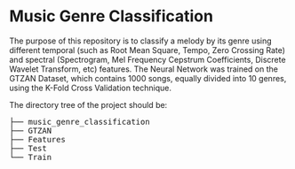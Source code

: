 # Music Genre Classification

The purpose of this repository is to classify a melody by its genre using different temporal (such as Root Mean Square, Tempo, Zero Crossing Rate) and spectral (Spectrogram, Mel Frequency Cepstrum Coefficients, Discrete Wavelet Transform, etc) features. The Neural Network was trained on the GTZAN Dataset, which contains 1000 songs, equally divided into 10 genres, using the K-Fold Cross Validation technique.

The directory tree of the project should be:
<pre>
├── music_genre_classification
├── GTZAN
├── Features
├── Test
└── Train
</pre>
